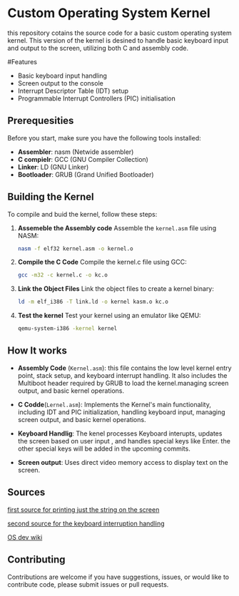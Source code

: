 # Custom Operating System Kernel

this repository cotains the source code for a basic custom operating system kernel.
This version of the kernel is desined to handle basic keyboard input and output to the screen, utilizing both C and assembly code.

#Features
- Basic keyboard input handling
- Screen output to the console
- Interrupt Descriptor Table (IDT) setup
- Programmable Interrupt Controllers (PIC) initialisation

## Prerequesities
Before you start, make sure you have the following tools installed:
- **Assembler**: nasm (Netwide assembler)
- **C compielr**: GCC (GNU Compiler Collection)
- **Linker**: LD (GNU Linker)
- **Bootloader**: GRUB (Grand Unified Bootloader)

## Building the Kernel

To compile and buid the kernel, follow these steps:
  
 1. **Assemeble the Assembly code**
     Assemble the `kernel.asm` file using NASM:
     ```sh
     nasm -f elf32 kernel.asm -o kernel.o
     ```
 2. **Compile the C Code**
    Compile the kernel.c file using GCC:
    ```sh
    gcc -m32 -c kernel.c -o kc.o
     ```
 3. **Link the Object Files**
    Link the object files to create a kernel binary:
    ```sh
    ld -m elf_i386 -T link.ld -o kernel kasm.o kc.o
    ```
 4. **Test the kernel**
   Test your kernel using an emulator like QEMU:
    ```sh
    qemu-system-i386 -kernel kernel
    ```
## How It works
- **Assembly Code** (`Kernel.asm`): this file contains the low level kernel entry point, stack setup, and keyboard interrupt handling. It also includes the Multiboot header required by GRUB to load the kernel.managing screen output, and basic kernel operations.

- **C Codde**(`Lernel.asm`): Implements the Kernel's main functionality, including IDT and PIC initialization, handling keyboard input, managing screen output, and basic kernel operations.

- **Keyboard Handlig**: The kenel processes Keyboard interupts, updates the screen based on user input , and handles special keys like Enter. the other special keys will be added in the upcoming commits.

- **Screen output**: Uses direct video memory access to display text on the screen.

## Sources

[first source for printing just the string on the screen](https://arjunsreedharan.org/post/82710718100/kernels-101-lets-write-a-kernel)

[second source for the keyboard interruption handling](https://arjunsreedharan.org/post/99370248137/kernels-201-lets-write-a-kernel-with-keyboard)

[OS dev wiki](https://wiki.osdev.org/Expanded_Main_Page)

## Contributing

Contributions are welcome if you have suggestions, issues, or would like to contribute code, please submit issues or pull requests.







      
